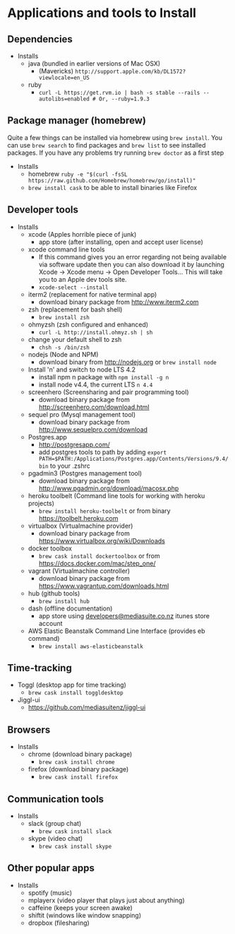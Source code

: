 # Applications and tools to Install

## Dependencies

- Installs
    - java (bundled in earlier versions of Mac OSX)
        - (Mavericks) `http://support.apple.com/kb/DL1572?viewlocale=en_US`
    - ruby
        - `curl -L https://get.rvm.io | bash -s stable --rails --autolibs=enabled # Or, --ruby=1.9.3`

## Package manager (homebrew)

Quite a few things can be installed via homebrew using `brew install`. You can use
`brew search` to find packages and `brew list` to see installed packages. If you have
any problems try running `brew doctor` as a first step

- Installs
    - homebrew `ruby -e "$(curl -fsSL https://raw.github.com/Homebrew/homebrew/go/install)"`
    - `brew install cask` to be able to install binaries like Firefox

## Developer tools

- Installs
    - xcode (Apples horrible piece of junk)
        - app store (after installing, open and accept user license)
    - xcode command line tools
        - If this command gives you an error regarding not being available via software update then you can also download it by launching Xcode -> Xcode menu -> Open Developer Tools... This will take you to an Apple dev tools site.
        - `xcode-select --install`
    - iterm2 (replacement for native terminal app)
        - download binary package from http://www.iterm2.com
    - zsh (replacement for bash shell)
        - `brew install zsh`
    - ohmyzsh (zsh configured and enhanced)
        - `curl -L http://install.ohmyz.sh | sh`
    - change your default shell to zsh
        - `chsh -s /bin/zsh`
    - nodejs (Node and NPM)
        - download binary from http://nodejs.org or `brew install node`
    - Install 'n' and switch to node LTS 4.2
        - install npm n package with `npm install -g n`
        - install node v4.4, the current LTS `n 4.4`
    - screenhero (Screensharing and pair programming tool)
        - download binary package from http://screenhero.com/download.html
    - sequel pro (Mysql management tool)
        - download binary package from http://www.sequelpro.com/download
    - Postgres.app
        - http://postgresapp.com/
        - add postgres tools to path by adding `export PATH=$PATH:/Applications/Postgres.app/Contents/Versions/9.4/bin` to your .zshrc
    - pgadmin3 (Postgres management tool)
        - download binary package from http://www.pgadmin.org/download/macosx.php
    - heroku toolbelt (Command line tools for working with heroku projects)
        - `brew install heroku-toolbelt` or from binary https://toolbelt.heroku.com
    - virtualbox (Virtualmachine provider)
        - download binary package from https://www.virtualbox.org/wiki/Downloads
    - docker toolbox
        - `brew cask install dockertoolbox` or from https://docs.docker.com/mac/step_one/
    - vagrant (Virtualmachine controller)
        - download binary package from https://www.vagrantup.com/downloads.html
    - hub (github tools)
        - `brew install hub`
    - dash (offline documentation)
        - app store using developers@mediasuite.co.nz itunes store account
    - AWS Elastic Beanstalk Command Line Interface (provides eb command)
        - `brew install aws-elasticbeanstalk`

## Time-tracking

- Toggl (desktop app for time tracking)
    - `brew cask install toggldesktop`
- Jiggl-ui
    - https://github.com/mediasuitenz/jiggl-ui

## Browsers

- Installs
    - chrome    (download binary package)
        - `brew cask install chrome`
    - firefox   (download binary package)
        - `brew cask install firefox` 

## Communication tools

- Installs
    - slack   (group chat)
        - `brew cask install slack`
    - skype     (video chat)
        - `brew cask install skype`

## Other popular apps

- Installs
    - spotify   (music)
    - mplayerx  (video player that plays just about anything)
    - caffeine  (keeps your screen awake)
    - shiftit   (windows like window snapping)
    - dropbox   (filesharing)
